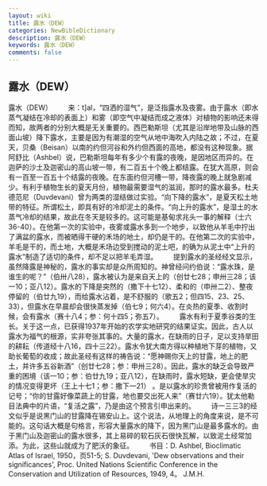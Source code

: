 ```yaml
---
layout: wiki
title: 露水（DEW）
categories: NewBibleDictionary
description: 露水（DEW）
keywords: 露水（DEW）
comments: false
---
```


## 露水（DEW）



露水（DEW）
　　来：t]al，“四洒的湿气”，是泛指露水及夜雾。由于露水（即水蒸气凝结在冷却的表面上）和雾（即空气中凝结而成之液体）对植物的影响还未得而知，故两者的分别大概是无关重要的。西巴勒斯坦（尤其是沿岸地带及山脉的西面山坡）降下露水，主要是因为有潮湿的空气从地中海吹入内陆之故；不过，在夏天，贝桑（Beisan）以南的约但河谷和外约但西面的高地，都没有这种现象。据阿舒比（Ashbel）说，巴勒斯坦每年有多少个有露的夜晚，是因地区而异的。在迦萨的沙土及迦密山的高山坡一带，有二百五十个晚上都结露。在犹大高原，则会有一百至一百五十个结露的夜晚。在东面约但河槽一带，降夜露的晚上就急剧减少。有利于植物生长的夏天月份，植物最需要湿气的滋润，那时的露水最多。杜夫德范尼（Duvdevani）曾为两类的湿结做过实验。“向下降的露水”，是夏天松土地带的特征。所谓松土，即具有好的冷却泥土的条件。“向上升的露水”，是湿土的水蒸气冷却的结果，故此在冬天是较多的。这可能是基甸求兆头一事的解释（士六36-40）。在他第一次的实验中，夜雾或露水多到一个地步，以致他从羊毛中拧出了满盆的露水，而被晒得干硬的禾场的地土，却仍是干的。在他第二次的实验中，羊毛是干的，而土地，大概是禾场边受到搅动的泥土吧，的确为从泥土中“上升的露水”制造了适切的条件，却不足以把羊毛弄湿。
　　提到露水的圣经经文显示，虽然降露是神秘的，露水的事实却是众所周知的。神曾经问约伯说：“露水珠，是谁生的呢？”（伯卅八28），露水被认为是来自天上的（创廿七28；申卅三28；该一10；亚八12）。露水的下降是突然的（撒下十七12）、柔和的（申卅二2）、整夜停留的（伯廿九19），而给露水沾着，是不舒服的（歌五2；但四15、23、25、33），但露水在早晨却会很快蒸发掉（伯七9；何六4）。在炎热的夏季、收割时候，会有露水（赛十八4；参：何十四5；弥五7）。
　　露水有利于夏季谷类的生长。关于这一点，已获得1937年开始的农学实地研究的结果证实。因此，古人以露水为福气的根源，实非夸张其事的。大量的露水，在缺雨的日子，足以支持旱田的耕耘（传道经十八16，四十三22）。露水令犹大南方得以种植地下芽的植物，又助长葡萄的收成；故此圣经有这样的祷告说：“愿神赐你天上的甘露，地上的肥土，并许多五谷新酒”（创廿七28；参：申卅三28）。因此，露水的缺乏会导致严重的困境（该一10；参：伯廿九19；亚八12），在缺雨时，露水短缺，更会使旱灾的情况变得更坏（王上十七1；参：撒下一21） 。是以露水的珍贵曾被用作复活的记号；“你的甘露好像菜蔬上的甘露，地也要交出死人来”（赛廿六19）。犹太他勒目法典中的片语，“复活之露”，乃是由这个预言引申出来的。
　　诗一三三3的经文似乎是说黑门山的甘露降在锡安山上。这个说法，从地理上的角度来说，是不可能的。这句话大概是句格言，形容大量露水的降下，因为黑门山是最多露水的。由于黑门山及迦密山的露水很多，其上易碎的软石灰石很快瓦解，以致泥土经常加添。为此，这些山就成为了肥沃的象征。
　　书目：D. Ashbel, Bioclimatic Atlas of Israel, 1950，页51-5; S. Duvdevani, 'Dew
observations and their significances', Proc.
United Nations Scientific Conference in the Conservation and Utilization of
Resources, 1949, 4。
J.M.H.




